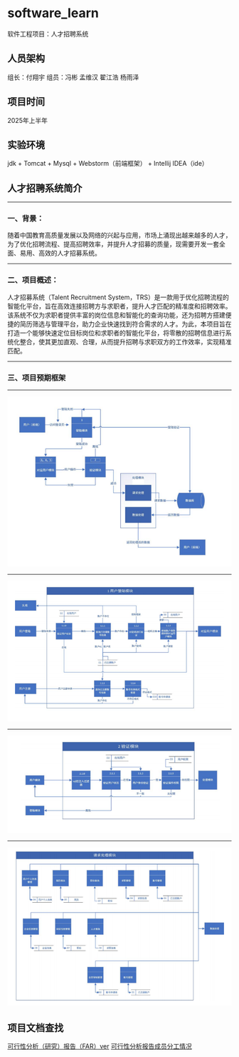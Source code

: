 # software_learn
软件工程项目：人才招聘系统

## 人员架构
组长：付翔宇 
组员：冯彬 孟维汉 翟江浩 杨雨泽

## 项目时间
2025年上半年

## 实验环境
jdk + Tomcat + Mysql + Webstorm（前端框架） + Intellij IDEA（ide）

## 人才招聘系统简介
****
### 一、背景：
  随着中国教育高质量发展以及网络的兴起与应用，市场上涌现出越来越多的人才，为了优化招聘流程、提高招聘效率，并提升人才招募的质量，现需要开发一套全面、易用、高效的人才招募系统。
****
### 二、项目概述：
  人才招募系统（Talent Recruitment System，TRS）是一款用于优化招聘流程的智能化平台，旨在高效连接招聘方与求职者，提升人才匹配的精准度和招聘效率。该系统不仅为求职者提供丰富的岗位信息和智能化的查询功能，还为招聘方搭建便捷的简历筛选与管理平台，助力企业快速找到符合需求的人才。为此，本项目旨在打造一个能够快速定位目标岗位和求职者的智能化平台，将零散的招聘信息进行系统化整合，使其更加直观、合理，从而提升招聘与求职双方的工作效率，实现精准匹配。
****
### 三、项目预期框架
**** 
![项目总体框架](readme所用图片/项目总体框架.png)
****
![用户登入模块框架](readme所用图片/用户登入模块框架.png)
****
![验证模块框架](readme所用图片/验证模块框架.png)
****
![请求处理模块框架](readme所用图片/请求处理模块框架.png)

## 项目文档查找

[可行性分析（研究）报告（FAR）ver](文档/报告/可行性分析(研究)报告(FAR)ver.pdf可行性分析(研究)报告(FAR)ver.pdf)
[可行性分析报告成员分工情况](文档/报告/成员分工情况（可行性分析报告）.txt)

